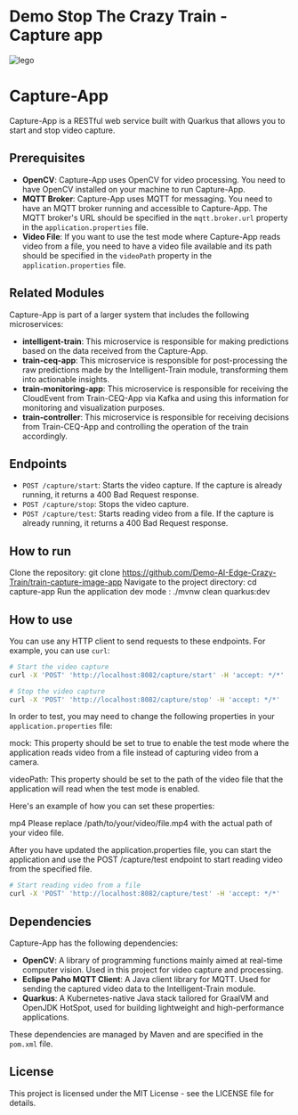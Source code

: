 # Demo Stop The Crazy Train - Capture app

![lego](https://www.lego.com/cdn/cs/set/assets/blt95604d8cc65e26c4/CITYtrain_Hero-XL-Desktop.png?fit=crop&format=webply&quality=80&width=1600&height=1000&dpr=1)

# Capture-App

Capture-App is a RESTful web service built with Quarkus that allows you to start and stop video capture.
## Prerequisites

- **OpenCV**: Capture-App uses OpenCV for video processing. You need to have OpenCV installed on your machine to run Capture-App.
- **MQTT Broker**: Capture-App uses MQTT for messaging. You need to have an MQTT broker running and accessible to Capture-App. The MQTT broker's URL should be specified in the `mqtt.broker.url` property in the `application.properties` file.
- **Video File**: If you want to use the test mode where Capture-App reads video from a file, you need to have a video file available and its path should be specified in the `videoPath` property in the `application.properties` file.

## Related Modules

Capture-App is part of a larger system that includes the following microservices:
- **intelligent-train**: This microservice is responsible for making predictions based on the data received from the Capture-App.
- **train-ceq-app**: This microservice is responsible for post-processing the raw predictions made by the Intelligent-Train module, transforming them into actionable insights.
- **train-monitoring-app**: This microservice is responsible for receiving the CloudEvent from Train-CEQ-App via Kafka and using this information for monitoring and visualization purposes.
- **train-controller**: This microservice is responsible for receiving decisions from Train-CEQ-App and controlling the operation of the train accordingly.

## Endpoints

- `POST /capture/start`: Starts the video capture. If the capture is already running, it returns a 400 Bad Request response.
- `POST /capture/stop`: Stops the video capture.
- `POST /capture/test`: Starts reading video from a file. If the capture is already running, it returns a 400 Bad Request response.


## How to run
Clone the repository: git clone https://github.com/Demo-AI-Edge-Crazy-Train/train-capture-image-app
Navigate to the project directory: cd capture-app
Run the application dev mode : ./mvnw clean quarkus:dev

## How to use

You can use any HTTP client to send requests to these endpoints. For example, you can use `curl`:

```bash
# Start the video capture
curl -X 'POST' 'http://localhost:8082/capture/start' -H 'accept: */*'
```

```bash
# Stop the video capture
curl -X 'POST' 'http://localhost:8082/capture/stop' -H 'accept: */*'
```

In order to test, you may need to change the following properties in your `application.properties` file:

mock: This property should be set to true to enable the test mode where the application reads video from a file instead of capturing video from a camera.

videoPath: This property should be set to the path of the video file that the application will read when the test mode is enabled.

Here's an example of how you can set these properties:

mp4
Please replace /path/to/your/video/file.mp4 with the actual path of your video file.

After you have updated the application.properties file, you can start the application and use the POST /capture/test endpoint to start reading video from the specified file.
```bash
# Start reading video from a file
curl -X 'POST' 'http://localhost:8082/capture/test' -H 'accept: */*'
```

## Dependencies
Capture-App has the following dependencies:

- **OpenCV**: A library of programming functions mainly aimed at real-time computer vision. Used in this project for video capture and processing.
- **Eclipse Paho MQTT Client**: A Java client library for MQTT. Used for sending the captured video data to the Intelligent-Train module.
- **Quarkus**: A Kubernetes-native Java stack tailored for GraalVM and OpenJDK HotSpot, used for building lightweight and high-performance applications.

These dependencies are managed by Maven and are specified in the `pom.xml` file.

## License
This project is licensed under the MIT License - see the LICENSE file for details.